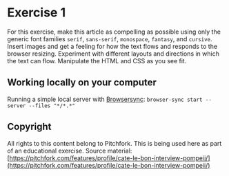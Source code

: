 # Exercise 1

For this exercise, make this article as compelling as possible using only the generic font families `serif`, `sans-serif`, `monospace`, `fantasy`, and `cursive`. Insert images and get a feeling for how the text flows and responds to the browser resizing. Experiment with different layouts and directions in which the text can flow. Manipulate the HTML and CSS as you see fit.

## Working locally on your computer

Running a simple local server with [Browsersync](https://browsersync.io/): `browser-sync start --server --files "*/*.*"`

## Copyright

All rights to this content belong to Pitchfork.
This is being used here as part of an educational exercise.
Source material: [https://pitchfork.com/features/profile/cate-le-bon-interview-pompeii/](https://pitchfork.com/features/profile/cate-le-bon-interview-pompeii/)
